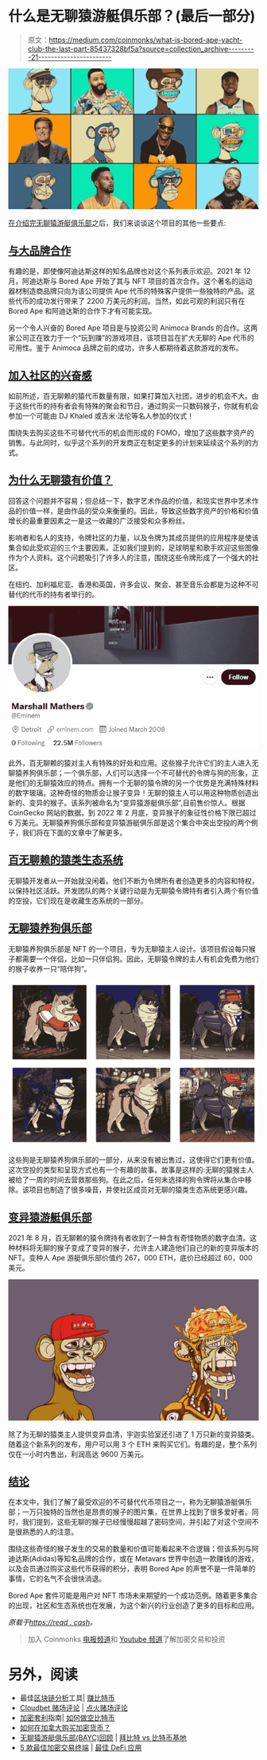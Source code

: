 # 什么是无聊猿游艇俱乐部？(最后一部分)

> 原文：<https://medium.com/coinmonks/what-is-bored-ape-yacht-club-the-last-part-85437328bf5a?source=collection_archive---------21----------------------->

![](img/10c0a06ac8f7a8d396abcafdb9401687.png)

[在介绍完无聊猿游艇俱乐部](https://read.cash/@Masoud_Crypto/what-is-bored-ape-yacht-club-part1-29a1c4d9)之后，我们来谈谈这个项目的其他一些要点:

## [与大品牌合作](https://read.cash/@Masoud_Crypto/what-is-bored-ape-yacht-club-the-last-part-3161997d#collaboration-with-big-brands)

有趣的是，即使像阿迪达斯这样的知名品牌也对这个系列表示欢迎。2021 年 12 月，阿迪达斯与 Bored Ape 开始了其与 NFT 项目的首次合作。这个著名的运动器材制造商品牌只向为该公司提供 Ape 代币的特殊客户提供一些独特的产品。这些代币的成功发行带来了 2200 万美元的利润。当然，如此可观的利润只有在 Bored Ape 和阿迪达斯的合作下才有可能实现。

另一个令人兴奋的 Bored Ape 项目是与投资公司 Animoca Brands 的合作。这两家公司正在致力于一个“玩到赚”的游戏项目，该项目旨在扩大无聊的 Ape 代币的可用性。鉴于 Animoca 品牌之前的成功，许多人都期待着这款游戏的发布。

## [加入社区的兴奋感](https://read.cash/@Masoud_Crypto/what-is-bored-ape-yacht-club-the-last-part-3161997d#the-thrill-of-joining-a-community)

如前所述，百无聊赖的猿代币数量有限，如果打算加入社团，进步的机会不大。由于这些代币的持有者会有特殊的聚会和节日，通过购买一只数码猴子，你就有机会参加一个可能由 DJ Khaled 或吉米·法伦等名人参加的仪式！

围绕失去购买这些不可替代代币的机会而形成的 FOMO，增加了这些数字资产的销售。与此同时，似乎这个系列的开发商正在制定更多的计划来延续这个系列的方式。

## [为什么无聊猿有价值？](https://read.cash/@Masoud_Crypto/what-is-bored-ape-yacht-club-the-last-part-3161997d#why-is-bored-ape-valuable)

回答这个问题并不容易；但总结一下，数字艺术作品的价值，和现实世界中艺术作品的价值一样，是由作品的受众来衡量的。因此，导致这些数字资产的价格和价值增长的最重要因素之一是这一收藏的广泛接受和众多粉丝。

影响者和名人的支持，令牌社区的力量，以及令牌为其成员提供的应用程序是使该集合如此受欢迎的三个主要因素。正如我们提到的，足球明星和歌手欢迎这些图像作为个人资料。这个问题吸引了许多人的注意，围绕这些令牌形成了一个强大的社区。

在纽约、加利福尼亚、香港和英国，许多会议、聚会、甚至音乐会都是为这种不可替代的代币的持有者举行的。

![](img/4c0a28ed1f87bf4047d61750ce440697.png)

此外，百无聊赖的猿对主人有特殊的好处和应用。这些猴子允许它们的主人进入无聊猿养狗俱乐部；一个俱乐部，人们可以选择一个不可替代的令牌与狗的形象，正是他们的无聊猿效应的特点。拥有一个无聊的猿令牌的另一个优势是充满特殊材料的数字玻璃。这种奇怪的物质会让猴子变异！无聊的猿主人可以用这种物质创造出新的、变异的猴子。该系列被命名为“变异猿游艇俱乐部”,目前售价惊人。根据 CoinGecko 网站的数据，到 2022 年 2 月底，变异猴子的象征性价格下限已超过 6 万美元。无聊猿养狗俱乐部和变异猿游艇俱乐部是这个集合中突出空投的两个例子，我们将在下面的文章中了解更多。

## [百无聊赖的猿类生态系统](https://read.cash/@Masoud_Crypto/what-is-bored-ape-yacht-club-the-last-part-3161997d#bored-apes-ecosystem)

无聊猿开发者从一开始就没闲着。他们不断为令牌所有者创造更多的内容和特权，以保持社区活跃。开发团队的两个关键行动是为无聊猿令牌持有者引入两个有价值的空投，它们现在是收藏生态系统的一部分。

## [无聊猿养狗俱乐部](https://read.cash/@Masoud_Crypto/what-is-bored-ape-yacht-club-the-last-part-3161997d#bored-ape-kennel-club)

无聊猿养狗俱乐部是 NFT 的一个项目，专为无聊猿主人设计。该项目假设每只猴子都需要一个伴侣，比如一只伴侣狗。因此，无聊猿令牌的主人有机会免费为他们的猴子收养一只“陪伴狗”。

![](img/dbff627af5fd9284975c23209b027d9b.png)

这些狗是无聊猿养狗俱乐部的一部分，从来没有被出售过，这使得它们更有价值。这次空投的类型和呈现方式也有一个有趣的故事。故事是这样的:无聊的猿猴主人被给了一周的时间去营救那些狗。在此之后，任何未选择的狗令牌将从集合中移除。该项目也制造了很多噪音，并使社区成员对无聊的猿类生态系统更感兴趣。

## [变异猿游艇俱乐部](https://read.cash/@Masoud_Crypto/what-is-bored-ape-yacht-club-the-last-part-3161997d#mutant-ape-yacht-club)

2021 年 8 月，百无聊赖的猿令牌持有者收到了一种含有奇怪物质的数字血清。这种材料将无聊的猴子变成了变异的猴子，允许主人建造他们自己的新的变异版本的 NFT。变种人 Ape 游艇俱乐部价值约 267，000 ETH，底价已经超过 60，000 美元。

![](img/f05dbcd756f58e180b4a503f65e6a307.png)

除了为无聊的猿类主人提供变异血清，宇迦实验室还引进了 1 万只新的变异猿类。随着这个新系列的发布，用户可以用 3 个 ETH 来购买它们。有趣的是，整个系列仅在一小时内售出，利润高达 9600 万美元。

## [结论](https://read.cash/@Masoud_Crypto/what-is-bored-ape-yacht-club-the-last-part-3161997d#conclusion)

在本文中，我们了解了最受欢迎的不可替代代币项目之一，称为无聊猿游艇俱乐部；一万只独特的当然也是昂贵的猴子的图片集，在世界上找到了很多爱好者。同时，我们提到，这些无聊的猴子已经慢慢超越了密码空间，并引起了对这个空间不是很熟悉的人的注意。

围绕这些奇怪的猴子发生的交易的数量和价值可能看起来不合逻辑；但该系列与阿迪达斯(Adidas)等知名品牌的合作，或在 Metavars 世界中创造一款赚钱的游戏，以及会员通过购买这些代币获得的积分，表明 Bored Ape 的声誉不是一件简单的事情，它的名气不会很快消退。

Bored Ape 套件可能是用户对 NFT 市场未来期望的一个成功范例。随着更多集合的出现，社区和生态系统也在发展，为这个新兴的行业创造了更多的目标和应用。

*原载于*[*https://read . cash*](https://read.cash/@Masoud_Crypto/what-is-bored-ape-yacht-club-the-last-part-3161997d)*。*

> 加入 Coinmonks [电报频道](https://t.me/coincodecap)和 [Youtube 频道](https://www.youtube.com/c/coinmonks/videos)了解加密交易和投资

# 另外，阅读

*   最佳[区块链分析](https://bitquery.io/blog/best-blockchain-analysis-tools-and-software)工具| [赚比特币](/coinmonks/earn-bitcoin-6e8bd3c592d9)
*   [Cloudbet 赌场评论](https://coincodecap.com/cloudbet-casino-review) | [点火赌场评论](https://coincodecap.com/ignition-casino-review)
*   [加密套利](/coinmonks/crypto-arbitrage-guide-how-to-make-money-as-a-beginner-62bfe5c868f6)指南| [如何做空比特币](/coinmonks/how-to-short-bitcoin-568a2d0b4ae5)
*   [如何在加拿大购买加密货币？](https://coincodecap.com/how-to-buy-cryptocurrency-in-canada)
*   [无聊猿游艇俱乐部(BAYC)回顾](https://coincodecap.com/bored-ape-yacht-club-bayc-review) | [拜比特 vs 比特币基地](https://coincodecap.com/bybit-vs-coinbase)
*   [5 款最佳加密交易终端](https://coincodecap.com/crypto-trading-terminals) | [最佳 DeFi 应用](https://coincodecap.com/best-defi-apps)